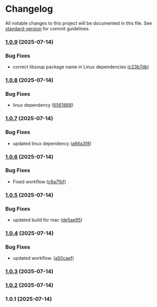 # Changelog

All notable changes to this project will be documented in this file. See [standard-version](https://github.com/conventional-changelog/standard-version) for commit guidelines.

### [1.0.9](https://github.com/thevalidcode/validflow/compare/v1.0.8...v1.0.9) (2025-07-14)


### Bug Fixes

* correct libsoup package name in Linux dependencies ([c23b7db](https://github.com/thevalidcode/validflow/commit/c23b7db139a580f869fa8d980ee7438faec4ba87))

### [1.0.8](https://github.com/thevalidcode/validflow/compare/v1.0.7...v1.0.8) (2025-07-14)


### Bug Fixes

* linux dependency ([6561888](https://github.com/thevalidcode/validflow/commit/656188841c223af2347dbde81d13e2496251b747))

### [1.0.7](https://github.com/thevalidcode/validflow/compare/v1.0.6...v1.0.7) (2025-07-14)


### Bug Fixes

* updated linux dependency ([a66a3f8](https://github.com/thevalidcode/validflow/commit/a66a3f89e82e7f50a2f6cc57e49676fcb1d08227))

### [1.0.6](https://github.com/thevalidcode/validflow/compare/v1.0.5...v1.0.6) (2025-07-14)


### Bug Fixes

* Fixed workflow ([c6a7fbf](https://github.com/thevalidcode/validflow/commit/c6a7fbf610c962389c9255beb507c7338172fa14))

### [1.0.5](https://github.com/thevalidcode/validflow/compare/v1.0.4...v1.0.5) (2025-07-14)


### Bug Fixes

* updated build for mac ([de5ae95](https://github.com/thevalidcode/validflow/commit/de5ae952e8df37d2bc4159a9e835a306bd13f429))

### [1.0.4](https://github.com/thevalidcode/validflow/compare/v1.0.3...v1.0.4) (2025-07-14)


### Bug Fixes

* updated workflow. ([a50caef](https://github.com/thevalidcode/validflow/commit/a50caef24edd66c9856c887ff8546453de3a96b3))

### [1.0.3](https://github.com/thevalidcode/validflow/compare/v1.0.2...v1.0.3) (2025-07-14)

### [1.0.2](https://github.com/thevalidcode/validflow/compare/v1.0.1...v1.0.2) (2025-07-14)

### 1.0.1 (2025-07-14)
